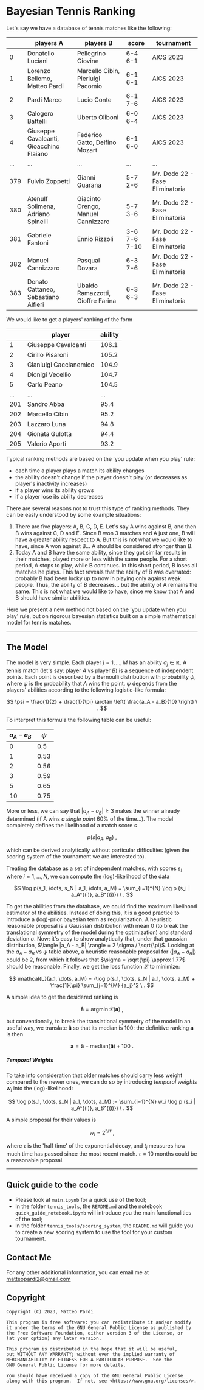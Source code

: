 # Bayesian Tennis Ranking

Let's say we have a database of tennis matches like the following:

|      | players A                           | players B                             | score     | tournament                  |
|------|------------------------------------|---------------------------------------|-----------|-----------------------------|
| 0    | Donatello Luciani                  | Pellegrino Giovine                    | 6-4 6-1   | AICS 2023                   |
| 1    | Lorenzo Bellomo, Matteo Pardi      | Marcello Cibin, Pierluigi Pacomio      | 6-1 6-1   | AICS 2023                   |
| 2    | Pardi Marco                        | Lucio Conte                           | 6-1 7-6   | AICS 2023                   |
| 3    | Calogero Battelli                  | Uberto Oliboni                        | 6-0 6-4   | AICS 2023                   |
| 4    | Giuseppe Cavalcanti, Gioacchino Flaiano | Federico Gatto, Delfino Mozart     | 6-1 6-0   | AICS 2023                   |
| ...  | ...                                | ...                                   | ...       | ...                         |
| 379  | Fulvio Zoppetti                     | Gianni Guarana                        | 5-7 2-6   | Mr. Dodo 22 - Fase Eliminatoria |
| 380  | Atenulf Solimena, Adriano Spinelli  | Giacinto Orengo, Manuel Cannizzaro    | 5-7 3-6   | Mr. Dodo 22 - Fase Eliminatoria |
| 381  | Gabriele Fantoni                   | Ennio Rizzoli                         | 3-6 7-6 7-10 | Mr. Dodo 22 - Fase Eliminatoria |
| 382  | Manuel Cannizzaro                  | Pasqual Dovara                        | 6-3 7-6   | Mr. Dodo 22 - Fase Eliminatoria |
| 383  | Donato Cattaneo, Sebastiano Alfieri | Ubaldo Ramazzotti, Gioffre Farina   | 6-3 6-3   | Mr. Dodo 22 - Fase Eliminatoria |


We would like to get a players' ranking of the form

|     | player                  | ability |
|-----|-------------------------|---------|
| 1   | Giuseppe Cavalcanti     | 106.1   |
| 2   | Cirillo Pisaroni        | 105.2   |
| 3   | Gianluigi Caccianemico  | 104.9   |
| 4   | Dionigi Vecellio        | 104.7   |
| 5   | Carlo Peano             | 104.5   |
| ... | ...                     | ...     |
| 201 | Sandro Abba             | 95.4    |
| 202 | Marcello Cibin          | 95.2    |
| 203 | Lazzaro Luna            | 94.8    |
| 204 | Gionata Gulotta         | 94.4    |
| 205 | Valerio Aporti          | 93.2    |


Typical ranking methods are based on the 'you update when you play' rule:
- each time a player plays a match its ability changes
- the ability doesn't change if the player doesn't play (or decreases as player's inactivity increases)
- if a player wins its ability grows
- if a player lose its ability decreases

There are several reasons not to trust this type of ranking methods. They can be easly understood by some example situations:
1. There are five players: A, B, C, D, E. Let's say A wins against B, and then B wins against C, D and E. Since B won 3 matches and A just one, B will have a greater ability respect to A. But this is not what we would like to have, since A won against B... A should be considered stronger than B.
2. Today A and B have the same ability, since they got similar results in their matches, played more or less with the same people. For a short period, A stops to play, while B continues. In this short period, B loses all matches he plays. This fact reveals that the ability of B was overrated: probably B had been lucky up to now in playing only against weak people. Thus, the ability of B decreases... but the ability of A remains the same. This is not what we would like to have, since we know that A and B should have similar abilities.

Here we present a new method not based on the 'you update when you play' rule, but on rigorous bayesian statistics built on a simple mathematical model for tennis matches.

***

## The Model

The model is very simple. Each player $j = 1, \dots, M$ has an ability $a_j \in \mathbb{R}$. A tennis match (let's say: player $A$ vs player $B$) is a sequence of independent points. Each point is described by a Bernoulli distribution with probability $\psi$, where $\psi$ is the probability that $A$ wins the point. $\psi$ depends from the players' abilities according to the following logistic-like formula:

$$
\psi = \frac{1}{2} + \frac{1}{\pi} \arctan \left( \frac{a_A - a_B}{10} \right) \ .
$$

To interpret this formula the following table can be useful:

| $a_A - a_B$ | $\psi$ |
|------------|--------|
| $0$        | $0.5$  |
| $1$        | $0.53$ |
| $2$        | $0.56$ |
| $3$        | $0.59$ |
| $5$        | $0.65$ |
| $10$       | $0.75$ |

More or less, we can say that $|a_A - a_B| \geq 3$ makes the winner already determined (if A wins *a single point* 60% of the time...). The model completely defines the likelihood of a match score $s$

$$
p(s|a_A, a_B) \ ,
$$

which can be derived analytically without particular difficulties (given the scoring system of the tournament we are interested to).

Treating the database as a set of independent matches, with scores $s_i$ where $i = 1, \dots, N$, we can compute the (log)-likelihood of the data

$$
\log p(s_1, \dots, s_N | a_1, \dots, a_M) = \sum_{i=1}^{N} \log p (s_i | a_A^{(i)}, a_B^{(i)}) \ .
$$

To get the abilities from the database, we could find the maximum likelihood estimator of the abilities. Instead of doing this, it is a good practice to introduce a (log)-prior bayesian term as regularization. A heuristic reasonable proposal is a Gaussian distribution with mean 0 (to break the translational symmetry of the model during the optimization) and standard deviation $\sigma$. Now: it's easy to show analytically that, under that gaussian distribution, $\langle |a_A - a_B| \rangle = 2 \sigma / \sqrt{\pi}$. Looking at the $a_A - a_B$ vs $\psi$ table above, a heuristic reasonable proposal for $\langle |a_A - a_B| \rangle$ could be 2, from which it follows that $\sigma = \sqrt{\pi} \approx 1.77$ should be reasonable. Finally, we get the loss function $\mathcal{L}$ to minimize:

$$
\mathcal{L}(a_1, \dots, a_M) = -\log p(s_1, \dots, s_N | a_1, \dots, a_M) + \frac{1}{\pi} \sum_{j=1}^{M} {a_j}^2 \ .
$$

A simple idea to get the desidered ranking is

$$
\mathbf{\hat{a}} = \mathrm{argmin} \, \mathcal{L}(\mathbf{a}) \ ,
$$

but conventionally, to break the translational symmetry of the model in an useful way, we translate $\mathbf{\hat{a}}$ so that its median is 100: the definitive ranking $\mathbf{a}$ is then

$$
\mathbf{a} = \mathbf{\hat{a}} - \mathrm{median} (\mathbf{\hat{a}}) + 100 \ .
$$

##### Temporal Weights

To take into consideration that older matches should carry less weight compared to the newer ones, we can do so by introducing *temporal weights* $w_i$ into the (log)-likelihood:

$$
\log p(s_1, \dots, s_N | a_1, \dots, a_M) := \sum_{i=1}^{N} w_i \log p (s_i | a_A^{(i)}, a_B^{(i)}) \ .
$$

A simple proposal for their values is

$$
w_i = 2^{t_i / \tau} \ ,
$$

where $\tau$ is the 'half time' of the exponential decay, and $t_i$ measures how much time has passed since the most recent match. $\tau = 10$ months could be a reasonable proposal.

***

## Quick guide to the code

- Please look at `main.ipynb` for a quick use of the tool;
- In the folder `tennis_tools`, the `README.md` and the notebook `quick_guide_notebook.ipynb` will introduce you the main functionalities of the tool;
- In the folder `tennis_tools/scoring_system`, the `README.md` will guide you to create a new scoring system to use the tool for your custom tournament.

## Contact Me

For any other additional information, you can email me at matteopardi2@gmail.com

## Copyright

```
Copyright (C) 2023, Matteo Pardi

This program is free software: you can redistribute it and/or modify
it under the terms of the GNU General Public License as published by
the Free Software Foundation, either version 3 of the License, or
(at your option) any later version.

This program is distributed in the hope that it will be useful,
but WITHOUT ANY WARRANTY; without even the implied warranty of
MERCHANTABILITY or FITNESS FOR A PARTICULAR PURPOSE.  See the
GNU General Public License for more details.

You should have received a copy of the GNU General Public License
along with this program.  If not, see <https://www.gnu.org/licenses/>.